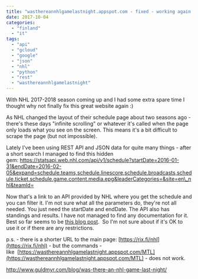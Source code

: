 ```yaml
---
title: "wasthereannhlgamelastnight.appspot.com - fixed - working again!"
date: 2017-10-04
categories: 
  - "finland"
  - "it"
tags: 
  - "api"
  - "gcloud"
  - "google"
  - "json"
  - "nhl"
  - "python"
  - "rest"
  - "wasthereannhlgamelastnight"
---
```


With NHL 2017-2018 season coming up and I had some extra spare time I thought why not finally fix this great website again :)

As NHL changed the layout of their schedule page about two seasons ago - there's these days "infinite scrolling" or whatever it's called when the page only loads what you see on the screen. This means it's a bit difficult to scrape the page (but not impossible).

Lately I've been using REST API and JSON data for quite many things - after a short search I managed to find this hidden gem: https://statsapi.web.nhl.com/api/v1/schedule?startDate=2016-01-31&endDate=2016-02-05&expand=schedule.teams,schedule.linescore,schedule.broadcasts,schedule.ticket,schedule.game.content.media.epg&leaderCategories=&site=en\_nhl&teamId=

Now that's a link to an API provided by NHL where you get the schedule and you can filter it. I'm not sure what all the parameters do, they're not all needed. You just need the startDate and endDate. The API also has standings and results. I have not managed to find any documentation for it. Best so far seems to be [this blog post](https://www.kevinsidwar.com/iot/2017/7/1/the-undocumented-nhl-stats-api).  So I'm not sure about if it's OK to use it or if there are any restrictions.

p.s. - there is a shorter URL to the main page: [https://rix.fi/nhl](https://rix.fi/nhl) - but the commands - like  [https://wasthereannhlgamelastnight.appspot.com/MTL](https://wasthereannhlgamelastnight.appspot.com/MTL) \- does not work.

http://www.guldmyr.com/blog/was-there-an-nhl-game-last-night/
